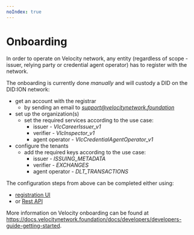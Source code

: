 ```yaml
---
noIndex: true
---
```


# Onboarding

In order to operate on Velocity network, any entity (regardless of scope - issuer, relying party or credential agent operator) has to register with the network.

The onboarding is currently done _manually_ and will custody a DID on the DID:ION network:

* get an account with the registrar
  * by sending an email to [_support@velocitynetwork.foundation_](support@velocitynetwork.foundation)
* set up the organization(s)
  * set the required services according to the use case:
    * issuer - _VlcCareerIssuer\_v1_
    * verifier - _VlcInspector\_v1_
    * agent operator - _VlcCredentialAgentOperator\_v1_
* configure the tenants
  * add the required keys according to the use case:
    * issuer - _ISSUING\_METADATA_
    * verifier - _EXCHANGES_
    * agent operator - _DLT\_TRANSACTIONS_

The configuration steps from above can be completed either using:

* [registration UI](https://docs.velocitynetwork.foundation/docs/developers/developers-guide-getting-started#using-the-registration-ui)
* or [Rest API](https://docs.velocitynetwork.foundation/docs/developers/developers-guide-getting-started#using-json-rest-api-endpoints)

More information on Velocity onboarding can be found at https://docs.velocitynetwork.foundation/docs/developers/developers-guide-getting-started.
